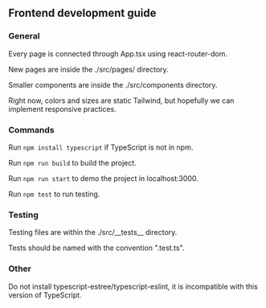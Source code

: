 ## Frontend development guide

### General

Every page is connected through App.tsx using react-router-dom.

New pages are inside the ./src/pages/ directory.

Smaller components are inside the ./src/components directory.

Right now, colors and sizes are static Tailwind, but hopefully we can implement responsive practices.

### Commands

Run `npm install typescript` if TypeScript is not in npm.

Run `npm run build` to build the project.

Run `npm run start` to demo the project in localhost:3000.

Run `npm test` to run testing.

### Testing

Testing files are within the ./src/\_\_tests\_\_ directory.

Tests should be named with the convention "<filename>.test.ts".

### Other

Do not install typescript-estree/typescript-eslint, it is incompatible with this version of TypeScript.
